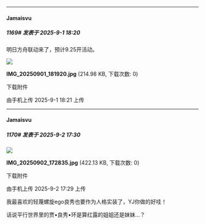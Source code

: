 ﻿
*****

####  Jamaisvu  
##### 1169#       发表于 2025-9-1 18:20

明日方舟联动来了，预计9.25开活动。

<img src="https://img.stage1st.com/forum/202509/01/182102xl4fs3azns9m4hih.jpg" referrerpolicy="no-referrer">

<strong>IMG_20250901_181920.jpg</strong> (214.98 KB, 下载次数: 0)

下载附件

由手机上传
2025-9-1 18:21 上传


*****

####  Jamaisvu  
##### 1170#       发表于 2025-9-2 17:30

<img src="https://img.stage1st.com/forum/202509/02/172902i2892hhrzz217077.jpg" referrerpolicy="no-referrer">

<strong>IMG_20250902_172835.jpg</strong> (422.13 KB, 下载次数: 0)

下载附件

由手机上传
2025-9-2 17:29 上传

我最喜欢的轻蔑螺旋ego良秀也要作为人格实装了，YJ你做的好哇！

话说平行世界里的贾•良秀•环是算红露的姐姐还是妹妹...？

